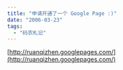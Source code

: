 ```yaml
---
title: "申请开通了一个 Google Page :)"
date: "2006-03-23"
tags: 
  - "码农札记"
---
```


[http://ruanqizhen.googlepages.com/](http://ruanqizhen.googlepages.com/)
